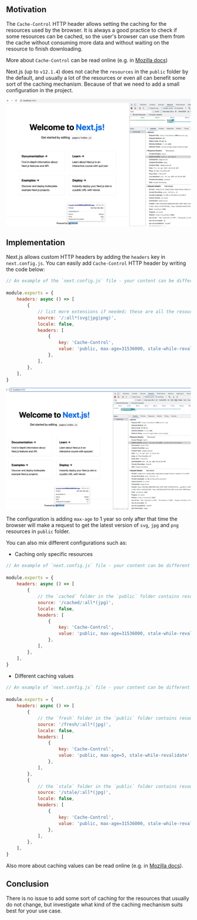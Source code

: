 ## Motivation

The `Cache-Control` HTTP header allows setting the caching for the resources used by the browser.
It is always a good practice to check if some resources can be cached, so the user's browser can use them from the cache without consuming more data and without waiting on the resource to finish downloading.

More about `Cache-Control` can be read online (e.g. in [Mozilla docs](https://developer.mozilla.org/en-US/docs/Web/HTTP/Headers/Cache-Control))

Next.js (up to `v12.1.4`) does not cache the `resources` in the `public` folder by the default, and usually a lot of the resources or even all
can benefit some sort of the caching mechanism.
Because of that we need to add a small configuration in the project.

![By default NextJS does not cache public resources](/img/nextjs/nextjs_logo_not_cached.jpeg)

## Implementation

Next.js allows custom HTTP headers by adding the `headers` key in `next.config.js`.
You can easily add `Cache-Control` HTTP header by writing the code below:
```javascript
// An example of the `next.config.js` file - your content can be different

module.exports = {
    headers: async () => [
        {
            // list more extensions if needed; these are all the resources in the `public` folder including the subfolders
            source: '/:all*(svg|jpg|png)',
            locale: false,
            headers: [
                {
                    key: 'Cache-Control',
                    value: 'public, max-age=31536000, stale-while-revalidate',
                },
            ],
        },
    ],
}
```

![Resources are cached now](/img/nextjs/nextjs_logo_cached.jpeg)

The configuration is adding `max-age` to 1 year so only after that time the browser will make a request to get the latest version of `svg`, `jpg` and `png` resources in `public` folder.

You can also mix different configurations such as:
- Caching only specific resources
```javascript
// An example of `next.config.js` file - your content can be different

module.exports = {
    headers: async () => [
        {
            // the `cached` folder in the `public` folder contains resources (`jpg`s) we want to cache
            source: '/cached/:all*(jpg)',
            locale: false,
            headers: [
                {
                    key: 'Cache-Control',
                    value: 'public, max-age=31536000, stale-while-revalidate',
                },
            ],
        },
    ],
}
```
- Different caching values
```javascript
// An example of `next.config.js` file - your content can be different

module.exports = {
    headers: async () => [
        {
            // the `fresh` folder in the `public` folder contains resources (`jpg`s) we want to cache for a short time
            source: '/fresh/:all*(jpg)',
            locale: false,
            headers: [
                {
                    key: 'Cache-Control',
                    value: 'public, max-age=5, stale-while-revalidate', // resource is refreshed after 5 seconds
                },
            ],
        },
        {
            // the `stale` folder in the `public` folder contains resources (`jpg`s) we want to cache for a longer time
            source: '/stale/:all*(jpg)',
            locale: false,
            headers: [
                {
                    key: 'Cache-Control',
                    value: 'public, max-age=31536000, stale-while-revalidate',
                },
            ],
        },
    ],
}
```

Also more about caching values can be read online (e.g. in [Mozilla docs](https://developer.mozilla.org/en-US/docs/Web/HTTP/Headers/Cache-Control)).

## Conclusion

There is no issue to add some sort of caching for the resources that usually do not change, but investigate what kind of the caching mechanism suits best for your use case.